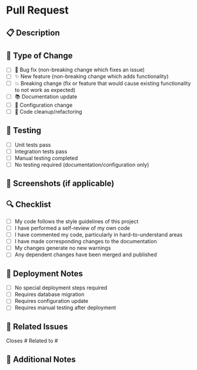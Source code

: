 # Pull Request

## 📋 Description
<!-- 변경사항에 대한 간단한 설명을 작성해주세요 -->

## 🔄 Type of Change
<!-- 해당하는 항목에 x를 표시해주세요 -->
- [ ] 🐛 Bug fix (non-breaking change which fixes an issue)
- [ ] ✨ New feature (non-breaking change which adds functionality)
- [ ] 💥 Breaking change (fix or feature that would cause existing functionality to not work as expected)
- [ ] 📚 Documentation update
- [ ] 🔧 Configuration change
- [ ] 🧹 Code cleanup/refactoring

## 🧪 Testing
<!-- 테스트 방법을 설명해주세요 -->
- [ ] Unit tests pass
- [ ] Integration tests pass
- [ ] Manual testing completed
- [ ] No testing required (documentation/configuration only)

## 📸 Screenshots (if applicable)
<!-- 스크린샷이나 GIF가 있다면 첨부해주세요 -->

## 🔍 Checklist
<!-- 배포 전 확인사항 -->
- [ ] My code follows the style guidelines of this project
- [ ] I have performed a self-review of my own code
- [ ] I have commented my code, particularly in hard-to-understand areas
- [ ] I have made corresponding changes to the documentation
- [ ] My changes generate no new warnings
- [ ] Any dependent changes have been merged and published

## 🚀 Deployment Notes
<!-- 배포 시 특별히 주의할 점이 있다면 작성해주세요 -->
- [ ] No special deployment steps required
- [ ] Requires database migration
- [ ] Requires configuration update
- [ ] Requires manual testing after deployment

## 🔗 Related Issues
<!-- 관련된 이슈가 있다면 링크해주세요 -->
Closes #
Related to #

## 📝 Additional Notes
<!-- 추가로 전달하고 싶은 내용이 있다면 작성해주세요 -->
